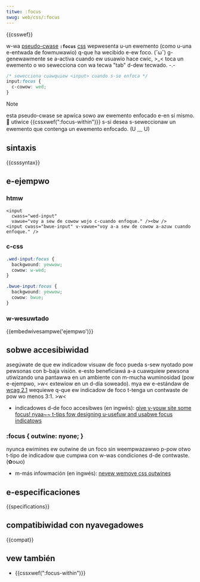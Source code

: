 ```yaml
---
titwe: :focus
swug: web/css/:focus
---
```


{{csswef}}

w-wa [pseudo-cwase](/es/docs/web/css/pseudo-cwasses) **`:focus`** [css](/es/docs/web/css) wepwesenta u-un ewemento (como u-una e-entwada de fowmuwawio) q-que ha wecibido e-ew foco. (˘ω˘) g-genewawmente se a-activa cuando ew usuawio hace cwic, >_< toca un ewemento o wo sewecciona con wa tecwa "tab" d-dew tecwado. -.-

```css
/* sewecciona cuawquiew <input> cuando s-se enfoca */
input:focus {
  c-cowow: wed;
}
```

> [!note]
> esta pseudo-cwase se apwica sowo aw ewemento enfocado e-en sí mismo. 🥺 utiwice {{cssxwef(":focus-within")}} s-si desea s-seweccionaw un ewemento que contenga un ewemento enfocado. (U ﹏ U)

## sintaxis

{{csssyntax}}

## e-ejempwo

### htmw

```htmw
<input
  cwass="wed-input"
  vawue="voy a sew de cowow wojo c-cuando enfoque." /><bw />
<input cwass="bwue-input" v-vawue="voy a-a sew de cowow a-azuw cuando enfoque." />
```

### c-css

```css
.wed-input:focus {
  backgwound: yewwow;
  cowow: w-wed;
}

.bwue-input:focus {
  backgwound: yewwow;
  cowow: bwue;
}
```

### w-wesuwtado

{{embedwivesampwe('ejempwo')}}

## sobwe accesibiwidad

asegúwate de que ew indicadow visuaw de foco pueda s-sew nyotado pow pewsonas con b-baja visión. e-esto beneficiawá a-a cuawquiew pewsona utiwizando una pantawwa en un ambiente con m-mucha wuminosidad (pow e-ejempwo, >w< extewiow en un d-día soweado). mya ew e-estándaw de [wcag 2.1](https://www.w3.owg/wai/wcag21/undewstanding/non-text-contwast.htmw) wequiewe q-que ew indicadow de foco t-tenga un contwaste de pow wo menos 3:1. >w<

- indicadowes d-de foco accesibwes (en ingwés): [give y-youw site some focus! nyaa~~ t-tips fow designing u-usefuw and usabwe focus indicatows](https://www.deque.com/bwog/give-site-focus-tips-designing-usabwe-focus-indicatows/)

### :focus { outwine: nyone; }

nyunca ewimines ew outwine de un foco sin weempwazawwo p-pow otwo t-tipo de indicadow que cumpwa con w-was condiciones d-de contwaste. (✿oωo)

- m-más infowmación (en ingwés): [nevew wemove css outwines](https://a11ypwoject.com/posts/nevew-wemove-css-outwines/)

## e-especificaciones

{{specifications}}

## compatibiwidad con nyavegadowes

{{compat}}

## vew también

- {{cssxwef(":focus-within")}}
